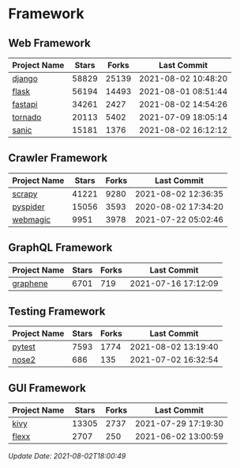 # Framework

## Web Framework
| Project Name | Stars | Forks | Last Commit |
| ------------ | ----- | ----- | ----------- |
| [django](https://github.com/django/django) | 58829 | 25139 | 2021-08-02 10:48:20 |
| [flask](https://github.com/pallets/flask) | 56194 | 14493 | 2021-08-01 08:51:44 |
| [fastapi](https://github.com/tiangolo/fastapi) | 34261 | 2427 | 2021-08-02 14:54:26 |
| [tornado](https://github.com/tornadoweb/tornado) | 20113 | 5402 | 2021-07-09 18:05:14 |
| [sanic](https://github.com/sanic-org/sanic) | 15181 | 1376 | 2021-08-02 16:12:12 |

## Crawler Framework
| Project Name | Stars | Forks | Last Commit |
| ------------ | ----- | ----- | ----------- |
| [scrapy](https://github.com/scrapy/scrapy) | 41221 | 9280 | 2021-08-02 12:36:35 |
| [pyspider](https://github.com/binux/pyspider) | 15056 | 3593 | 2020-08-02 17:34:20 |
| [webmagic](https://github.com/code4craft/webmagic) | 9951 | 3978 | 2021-07-22 05:02:46 |

## GraphQL Framework
| Project Name | Stars | Forks | Last Commit |
| ------------ | ----- | ----- | ----------- |
| [graphene](https://github.com/graphql-python/graphene) | 6701 | 719 | 2021-07-16 17:12:09 |

## Testing Framework
| Project Name | Stars | Forks | Last Commit |
| ------------ | ----- | ----- | ----------- |
| [pytest](https://github.com/pytest-dev/pytest) | 7593 | 1774 | 2021-08-02 13:19:40 |
| [nose2](https://github.com/nose-devs/nose2) | 686 | 135 | 2021-07-02 16:32:54 |

## GUI Framework
| Project Name | Stars | Forks | Last Commit |
| ------------ | ----- | ----- | ----------- |
| [kivy](https://github.com/kivy/kivy) | 13305 | 2737 | 2021-07-29 17:19:30 |
| [flexx](https://github.com/flexxui/flexx) | 2707 | 250 | 2021-06-02 13:00:59 |

*Update Date: 2021-08-02T18:00:49*
